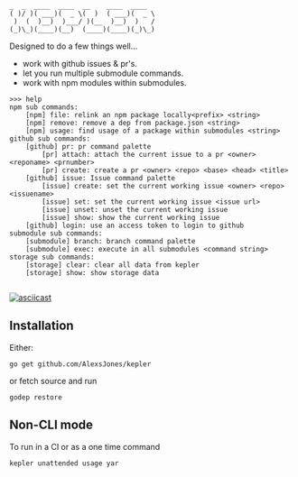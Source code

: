 ```
_  _  ____  ____  __    ____  ____
( )/ )( ___)(  _ \(  )  ( ___)(  _ \
 )  (  )__)  )___/ )(__  )__)  )   /
(_)\_)(____)(__)  (____)(____)(_)\_)
```

Designed to do a few things well...
- work with github issues & pr's.
- let you run multiple submodule commands.
- work with npm modules within submodules.
```
>>> help
npm sub commands:
	[npm] file: relink an npm package locally<prefix> <string>
	[npm] remove: remove a dep from package.json <string>
	[npm] usage: find usage of a package within submodules <string>
github sub commands:
	[github] pr: pr command palette
		[pr] attach: attach the current issue to a pr <owner> <reponame> <prnumber>
		[pr] create: create a pr <owner> <repo> <base> <head> <title>
	[github] issue: Issue command palette
		[issue] create: set the current working issue <owner> <repo> <issuename>
		[issue] set: set the current working issue <issue url>
		[issue] unset: unset the current working issue
		[issue] show: show the current working issue
	[github] login: use an access token to login to github
submodule sub commands:
	[submodule] branch: branch command palette
	[submodule] exec: execute in all submodules <command string>
storage sub commands:
	[storage] clear: clear all data from kepler
	[storage] show: show storage data


```
[![asciicast](https://asciinema.org/a/uccLCSINhgn48JBMFMEDNLCZg.png)](https://asciinema.org/a/uccLCSINhgn48JBMFMEDNLCZg)


## Installation

Either:

```
go get github.com/AlexsJones/kepler
```

or fetch source and run
```
godep restore
```

## Non-CLI mode

To run in a CI or as a one time command

```
kepler unattended usage yar
```
